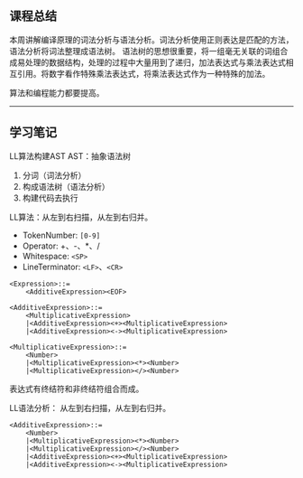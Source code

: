## 课程总结
本周讲解编译原理的词法分析与语法分析。词法分析使用正则表达是匹配的方法，语法分析将词法整理成语法树。
语法树的思想很重要，将一组毫无关联的词组合成易处理的数据结构，处理的过程中大量用到了递归，加法表达式与乘法表达式相互引用。将数字看作特殊乘法表达式，将乘法表达式作为一种特殊的加法。

算法和编程能力都要提高。

---

## 学习笔记

LL算法构建AST
AST：抽象语法树

1. 分词（词法分析）
2. 构成语法树（语法分析）
3. 构建代码去执行

LL算法：从左到右扫描，从左到右归并。

- TokenNumber: `[0-9]`
- Operator: +、-、*、/
- Whitespace: `<SP>`
- LineTerminator: `<LF>`、`<CR>`

```
<Expression>::=
    <AdditiveExpression><EOF>

<AdditiveExpression>::=
    <MultiplicativeExpression>
    |<AdditiveExpression><+><MultiplicativeExpression>
    |<AdditiveExpression><-><MultiplicativeExpression>

<MultiplicativeExpression>::=
    <Number>
    |<MultiplicativeExpression><*><Number>
    |<MultiplicativeExpression></><Number>
```

表达式有终结符和非终结符组合而成。

LL语法分析：
从左到右扫描，从左到右归并。

```
<AdditiveExpression>::=
    <Number>
    |<MultiplicativeExpression><*><Number>
    |<MultiplicativeExpression></><Number>
    |<AdditiveExpression><+><MultiplicativeExpression>
    |<AdditiveExpression><-><MultiplicativeExpression>
```
